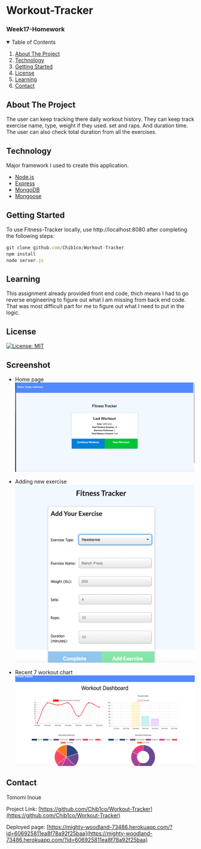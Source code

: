 # Workout-Tracker
<h3>Week17-Homework</h3>

<!-- TABLE OF CONTENTS -->
<details open="open">
  <summary>Table of Contents</summary>
  <ol>
    <li>
      <a href="#about-the-project">About The Project</a>
    </li>
      <li><a href="#Technology">Technology</a></li>
       <li><a href="#getting-started">Getting Started</a></li>
    <li><a href="#license">License</a></li>
    <li><a href="#Learning">Learning</a></li>
    <li><a href="#contact">Contact</a></li>
  </ol>
</details>



<!-- ABOUT THE PROJECT -->
## About The Project
The user can keep tracking there daily workout history. 
They can keep track exercise name, type, weight if they used. set and raps. And duration time. The user can also check total duration from all the exercises.

## Technology

Major framework I used to create this application.

* [Node.js](https://nodejs.org/en/)
* [Express](https://expressjs.com/)
* [MongoDB](https://www.mongodb.com/)
* [Mongoose](https://mongoosejs.com/docs/)

## Getting Started

To use Fitness-Tracker locally, use http://localhost:8080 after completing the following steps:

```js
git clone github.com/Chib1co/Workout-Tracker
npm install
node server.js
```

## Learning

This assignment already provided front end code, thich means I had to go reverse engineering to figure out what I am missing from back end code. That was most difficult part for me to figure out what I need to put in the logic.

<!-- LICENSE -->
## License
[![License: MIT](https://img.shields.io/badge/License-MIT-yellow.svg)](https://opensource.org/licenses/MIT)

## Screenshot

* Home page
![Home page](./public/images/Fitness-tracker.png)

* Adding new exercise
![Add exercise](./public/images/adding-exercises.png)

* Recent 7 workout chart
![Workout stats](./public/images/Chart.png)



<!-- CONTACT -->
## Contact

Tomomi Inoue 
</br>

Project Link: [https://github.com/Chib1co/Workout-Tracker](https://github.com/Chib1co/Workout-Tracker)

Deployed page: [https://mighty-woodland-73486.herokuapp.com/?id=606925811ea8f78a92f25baa](https://mighty-woodland-73486.herokuapp.com/?id=606925811ea8f78a92f25baa)


